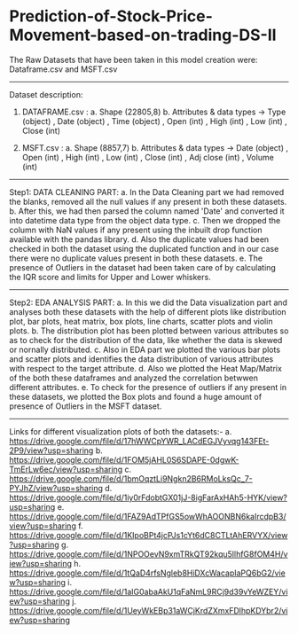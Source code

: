 # Prediction-of-Stock-Price-Movement-based-on-trading-DS-II
The Raw Datasets that have been taken in this model creation were: Dataframe.csv and MSFT.csv
**********************************************************
Dataset description:
1. DATAFRAME.csv : 
a. Shape (22805,8)
b. Attributes & data types -> Type (object) , Date (object) , Time (object) , Open (int) , High (int) , Low (int) , Close (int)

2. MSFT.csv :
a. Shape (8857,7)
b. Attributes & data types -> Date (object) , Open (int) , High (int) , Low (int) , Close (int) , Adj close (int) , Volume (int)
**********************************************************
Step1: DATA CLEANING PART:
a. In the Data Cleaning part we had removed the blanks, removed all the null values if any present in both these datasets. 
b. After this, we had then parsed the column named 'Date' and converted it into datetime data type from the object data type.
c. Then we dropped the column with NaN values if any present using the inbuilt drop function available with the pandas library. 
d. Also the duplicate values had been checked in both the dataset using the duplicated function and in our case there were no duplicate values present in both these datasets. 
e. The presence of Outliers in the dataset had been taken care of by calculating the IQR score and limits for Upper and Lower whiskers.
***********************************************************
Step2: EDA ANALYSIS PART:
a. In this we did the Data visualization part and analyses both these datasets with the help of different plots like distribution plot, bar plots, heat matrix, box plots, line charts, scatter plots and violin plots. 
b. The distribution plot has been plotted between various attributes so as to check for the distribution of the data, like whether the data is skewed or nornally distributed. 
c. Also in EDA part we plotted the various bar plots and scatter plots and identifies the data distribution of various attributes with respect to the target attribute. 
d. Also we plotted the Heat Map/Matrix of the both these dataframes and analyzed the correlation betwwen different attributes. 
e. To check for the presence of outliers if any present in these datasets, we plotted the Box plots and found a huge amount of presence of Outliers in the MSFT dataset.
*************************************************************
Links for different visualization plots of both the datasets:-
a. https://drive.google.com/file/d/17hWWCpYWR_LACdEGJVyvqg143FEt-2P9/view?usp=sharing 
b. https://drive.google.com/file/d/1FOM5jAHL0S6SDAPE-0dgwK-TmErLw6ec/view?usp=sharing 
c. https://drive.google.com/file/d/1bmOqztLi9Ngkn2B6RMoLksQc_7-PYJhZ/view?usp=sharing
d. https://drive.google.com/file/d/1iy0rFdobtGX01jJ-8igFarAxHAh5-HYK/view?usp=sharing
e. https://drive.google.com/file/d/1FAZ9AdTPfGS5owWhAOONBN6kaIrcdpB3/view?usp=sharing
f. https://drive.google.com/file/d/1KIpoBPt4jcPJs1cYt6dC8CTLtAhERVYX/view?usp=sharing
g. https://drive.google.com/file/d/1NPOOevN9xmTRkQT92kqu5llhfG8fOM4H/view?usp=sharing
h. https://drive.google.com/file/d/1tQaD4rfsNgleb8HiDXcWacapIaPQ6bG2/view?usp=sharing
i. https://drive.google.com/file/d/1aIG0abaAkU1qFaNmL9RCj9d39vYeWZEY/view?usp=sharing
j. https://drive.google.com/file/d/1UeyWkEBp31aWCjKrdZXmxFDlhpKDYbr2/view?usp=sharing

   
